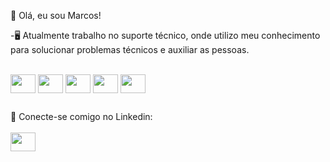 👋 Olá, eu sou Marcos!

-🖥️ Atualmente trabalho no suporte técnico, onde utilizo meu conhecimento para solucionar problemas técnicos e auxiliar as pessoas.
  
<div style="display: inline_block"><br>
  <img align="center" height="30" width="40" src="https://cdn.jsdelivr.net/gh/devicons/devicon/icons/java/java-plain.svg"/>
  <img align="center" height="30" width="40" src="https://cdn.jsdelivr.net/gh/devicons/devicon/icons/postgresql/postgresql-plain.svg" />
  <img align="center" height="30" width="40" src="https://cdn.jsdelivr.net/gh/devicons/devicon/icons/javascript/javascript-plain.svg"/>
  <img align="center" height="30" width="40" src="https://cdn.jsdelivr.net/gh/devicons/devicon/icons/angularjs/angularjs-plain.svg" />    
  <img align="center" height="30" width="40" src="https://cdn.jsdelivr.net/gh/devicons/devicon/icons/html5/html5-plain.svg" />
</div>
 
  ##
 
<div style="display: inline_block">
🔗 Conecte-se comigo no Linkedin:<br><br>
<a href="https://www.linkedin.com/in/marcos-beck-03a966267" target="_blank"><img align="center" height="30" width="40" src="https://cdn.jsdelivr.net/gh/devicons/devicon/icons/linkedin/linkedin-original.svg" /></a>
</div>
            
          
          
